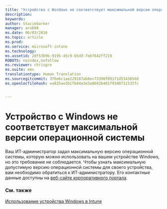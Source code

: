 ```yaml
---
title: "Устройство с Windows не соответствует максимальной версии операционной системы | Microsoft Intune"
description: 
keywords: 
author: Staciebarker
manager: arob98
ms.date: 06/03/2016
ms.topic: article
ms.prod: 
ms.service: microsoft-intune
ms.technology: 
ms.assetid: 2df53b9b-9195-45c9-b5dd-7eb7642ff219
ROBOTS: noindex,nofollow
ms.reviewer: chrisgre
ms.suite: ems
translationtype: Human Translation
ms.sourcegitcommit: 376e6c1ae229187ab8ec73390f091f1d534365dd
ms.openlocfilehash: ea835ae2b1fb44a3e5a8602b401f93d0711532fc


---
```



# Устройство с Windows не соответствует максимальной версии операционной системы

Ваш ИТ-администратор задал максимальную версию операционной системы, которую можно использовать на вашем устройстве Windows, но это требование не соблюдается. Чтобы узнать максимальную допустимую версию операционной системы для своего устройства, вам необходимо обратиться к ИТ-администратору. Его контактные данные доступны на [веб-сайте корпоративного портала](http://portal.manage.microsoft.com).

### См. также
[Использование устройства Windows в Intune](using-your-windows-device-with-intune.md)


<!--HONumber=Jul16_HO3-->


